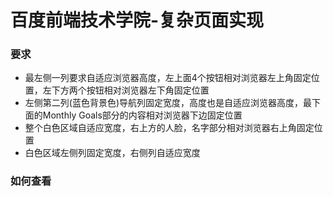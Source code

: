 # 百度前端技术学院-复杂页面实现

### 要求
* 最左侧一列要求自适应浏览器高度，左上面4个按钮相对浏览器左上角固定位置，左下方两个按钮相对浏览器左下角固定位置
* 左侧第二列(蓝色背景色)导航列固定宽度，高度也是自适应浏览器高度，最下面的Monthly Goals部分的内容相对浏览器下边固定位置
* 整个白色区域自适应宽度，右上方的人脸，名字部分相对浏览器右上角固定位置
* 白色区域左侧列固定宽度，右侧列自适应宽度

### 如何查看 

